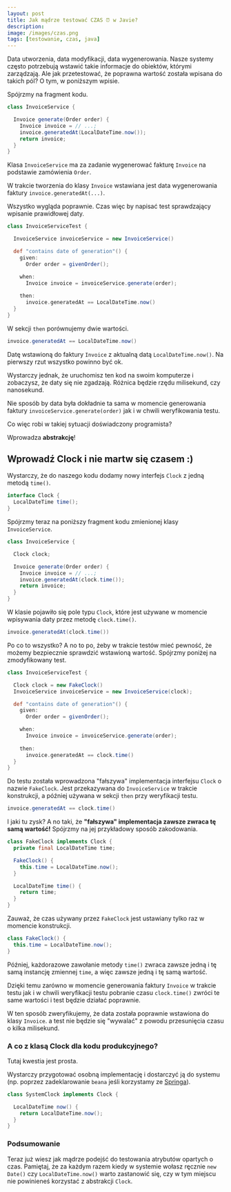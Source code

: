 ```yaml
---
layout: post
title: Jak mądrze testować CZAS ⏰ w Javie?
description: 
image: /images/czas.png
tags: [testowanie, czas, java]
---
```


Data utworzenia, data modyfikacji, data wygenerowania. Nasze systemy często potrzebują wstawić takie informacje do obiektów, którymi zarządzają. Ale jak przetestować, że poprawna wartość została wpisana do takich pól? O tym, w poniższym wpisie.

Spójrzmy na fragment kodu.

```java
class InvoiceService {

  Invoice generate(Order order) {
    Invoice invoice = // ...;
    invoice.generatedAt(LocalDateTime.now());
    return invoice;
  }
}
```

Klasa `InvoiceService` ma za zadanie wygenerować fakturę `Invoice` na podstawie zamówienia `Order`.

W trakcie tworzenia do klasy `Invoice` wstawiana jest data wygenerowania faktury `invoice.generatedAt(...)`.

Wszystko wygląda poprawnie. Czas więc by napisać test sprawdzający wpisanie prawidłowej daty. 

```groovy
class InvoiceServiceTest {

  InvoiceService invoiceService = new InvoiceService()

  def "contains date of generation"() {
    given:
      Order order = givenOrder();

    when:
      Invoice invoice = invoiceService.generate(order);
      
    then: 
      invoice.generatedAt == LocalDateTime.now()
  }
}
```

W sekcji `then` porównujemy dwie wartości.

```java
invoice.generatedAt == LocalDateTime.now()
```

Datę wstawioną do faktury `Invoice` z aktualną datą `LocalDateTime.now()`. Na pierwszy rzut wszystko powinno być ok.

Wystarczy jednak, że uruchomisz ten kod na swoim komputerze i zobaczysz, że daty się nie zgadzają. Różnica będzie rzędu milisekund, czy nanosekund.

Nie sposób by data była dokładnie ta sama w momencie generowania faktury `invoiceService.generate(order)`  jak i w chwili weryfikowania testu.

Co więc robi w takiej sytuacji doświadczony programista?

Wprowadza **abstrakcję**!

## Wprowadź Clock i nie martw się czasem :)
Wystarczy, że do naszego kodu dodamy nowy interfejs `Clock` z jedną metodą `time()`.

```java
interface Clock {
  LocalDateTime time();
}
```

Spójrzmy teraz na poniższy fragment kodu zmienionej klasy `InvoiceService`.

```java
class InvoiceService {

  Clock clock;

  Invoice generate(Order order) {
    Invoice invoice = // ...;
    invoice.generatedAt(clock.time());
    return invoice;
  }
}
```

W klasie pojawiło się pole typu `Clock`, które jest używane w momencie wpisywania daty przez metodę `clock.time()`.

```java
invoice.generatedAt(clock.time())
```

Po co to wszystko? A no to po, żeby w trakcie testów mieć pewność, że możemy bezpiecznie sprawdzić wstawioną wartość. Spójrzmy poniżej na zmodyfikowany test.


```groovy
class InvoiceServiceTest {

  Clock clock = new FakeClock()
  InvoiceService invoiceService = new InvoiceService(clock);

  def "contains date of generation"() {
    given:
      Order order = givenOrder();

    when:
      Invoice invoice = invoiceService.generate(order);
      
    then: 
      invoice.generatedAt == clock.time()
  }
}
```

Do testu została wprowadzona "fałszywa" implementacja interfejsu `Clock` o nazwie `FakeClock`. Jest przekazywana do `InvoiceService` w trakcie konstrukcji, a później używana w sekcji `then` przy weryfikacji testu.

```java
invoice.generatedAt == clock.time()
```

I jaki tu zysk? A no taki, że __"fałszywa" implementacja zawsze zwraca tę samą wartość!__ Spójrzmy na jej przykładowy sposób zakodowania.

```java
class FakeClock implements Clock {
  private final LocalDateTime time;

  FakeClock() {
    this.time = LocalDateTime.now();
  }

  LocalDateTime time() {
    return time;
  }
}
```

Zauważ, że czas używany przez `FakeClock` jest ustawiany tylko raz w momencie konstrukcji.

```java
class FakeClock() {
  this.time = LocalDateTime.now();
}
```

Później, każdorazowe zawołanie metody `time()` zwraca zawsze jedną i tę samą instancję zmiennej `time`, a więc zawsze jedną i tę samą wartość.

Dzięki temu zarówno w momencie generowania faktury `Invoice` w trakcie testu jak i w chwili weryfikacji testu pobranie czasu `clock.time()` zwróci te same wartości i test będzie działać poprawnie.

W ten sposób zweryfikujemy, że data została poprawnie wstawiona do klasy `Invoice`. a test nie będzie się "wywalać" z powodu przesunięcia czasu o kilka milisekund.


### A co z klasą Clock dla kodu produkcyjnego?

Tutaj kwestia jest prosta. 

Wystarczy przygotować osobną implementację i dostarczyć ją do systemu (np. poprzez zadeklarowanie `beana` jeśli korzystamy ze [Springa](/spring)).

```java
class SystemClock implements Clock {

  LocalDateTime now() {
    return LocalDateTime.now();
  }
}
```

### Podsumowanie
Teraz już wiesz jak mądrze podejść do testowania atrybutów opartych o czas. Pamiętaj, że za każdym razem kiedy w systemie wołasz ręcznie `new Date()` czy `LocalDateTime.now()` warto zastanowić się, czy w tym miejscu nie powinieneś korzystać z abstrakcji `Clock`.
